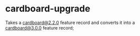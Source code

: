 # cardboard-upgrade

Takes a [cardboard@2.2.0]() feature record and converts it into a [cardboard@3.0.0]() feature record;


